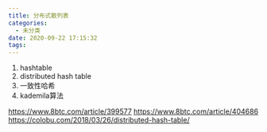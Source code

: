 ```yaml
---
title: 分布式散列表
categories:
  - 未分类
date: 2020-09-22 17:15:32
tags:
---
```

1. hashtable
2. distributed hash table
3. 一致性哈希
4. kademila算法

https://www.8btc.com/article/399577
https://www.8btc.com/article/404686
https://colobu.com/2018/03/26/distributed-hash-table/